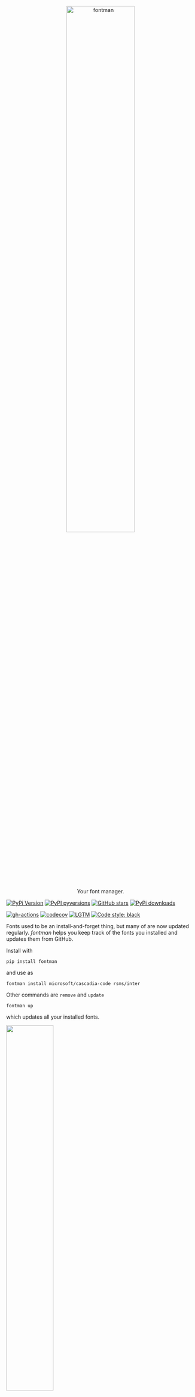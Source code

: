 <p align="center">
  <a href="https://github.com/nschloe/fontman"><img alt="fontman" src="https://nschloe.github.io/fontman/logo-path.svg" width="60%"></a>
  <p align="center">Your font manager.</p>
</p>

[![PyPi Version](https://img.shields.io/pypi/v/fontman.svg?style=flat-square)](https://pypi.org/project/fontman)
[![PyPI pyversions](https://img.shields.io/pypi/pyversions/fontman.svg?style=flat-square)](https://pypi.org/pypi/fontman/)
[![GitHub stars](https://img.shields.io/github/stars/nschloe/fontman.svg?style=flat-square&logo=github&label=Stars&logoColor=white)](https://github.com/nschloe/fontman)
[![PyPi downloads](https://img.shields.io/pypi/dm/fontman.svg?style=flat-square)](https://pypistats.org/packages/fontman)

[![gh-actions](https://img.shields.io/github/workflow/status/nschloe/fontman/ci?style=flat-square)](https://github.com/nschloe/fontman/actions?query=workflow%3Aci)
[![codecov](https://img.shields.io/codecov/c/github/nschloe/fontman.svg?style=flat-square)](https://codecov.io/gh/nschloe/fontman)
[![LGTM](https://img.shields.io/lgtm/grade/python/github/nschloe/fontman.svg?style=flat-square)](https://lgtm.com/projects/g/nschloe/fontman)
[![Code style: black](https://img.shields.io/badge/code%20style-black-000000.svg?style=flat-square)](https://github.com/psf/black)

Fonts used to be an install-and-forget thing, but many of are now updated regularly.
_fontman_ helps you keep track of the fonts you installed and updates them from GitHub.

Install with
```
pip install fontman
```
and use as
```
fontman install microsoft/cascadia-code rsms/inter
```
Other commands are `remove` and `update`
```
fontman up
```
which updates all your installed fonts.

<img src="https://nschloe.github.io/fontman/terminal.gif" width="50%"/>


### License
This software is published under the [MIT license](https://en.wikipedia.org/wiki/MIT_License).
